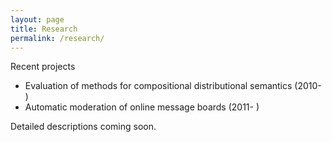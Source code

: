 ```yaml
---
layout: page
title: Research
permalink: /research/
---
```


Recent projects

 - Evaluation of methods for compositional distributional semantics (2010- )
 - Automatic moderation of online message boards (2011- )

Detailed descriptions coming soon.
